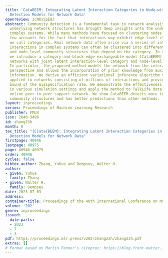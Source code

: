 ```yaml
---
title: 'CataBEEM: Integrating Latent Interaction Categories in Node-wise Community
  Detection Models for Network Data'
openreview: JcNKs5pE8J
abstract: Community detection is a fundamental task in network analysis. Learning
  underlying network structures has brought deep insights into the understanding of
  complex systems. While many methods have focused on clustering nodes into blocks,
  few accounts for the fact that interactions may exhibit edge-level clustering, which
  we call categories. Real network data often arise via a series of interactions.
  Interactions in complex systems can often be clustered into different categories
  and node-level community structures that depend on the category. In this paper,
  we introduce a category-and-block edge exchangeable model (CataBEEM) to study interaction
  networks with joint latent interaction-level category and node-level community structures.
  In particular, the proposed method models the network from the interaction process
  perspective and allows the incorporation of prior knowledge from auxiliary interaction-wise
  information. We derive an efficient variational inference algorithm that can be
  applied to networks consisting of millions of interactions and provide the theoretical
  bound of the misspecification rate. We demonstrate the effectiveness of our method
  in various simulation settings and apply the method to TalkLife data, a large-scale
  online peer-to-peer support network. We show CataBEEM detects more temporally consistent
  community structures and has better predictions than other methods.
layout: inproceedings
series: Proceedings of Machine Learning Research
publisher: PMLR
issn: 2640-3498
id: zhang23h
month: 0
tex_title: "{C}ata{BEEM}: Integrating Latent Interaction Categories in Node-wise Community
  Detection Models for Network Data"
firstpage: 40946
lastpage: 40975
page: 40946-40975
order: 40946
cycles: false
bibtex_author: Zhang, Yuhua and Dempsey, Walter H.
author:
- given: Yuhua
  family: Zhang
- given: Walter H.
  family: Dempsey
date: 2023-07-03
address: 
container-title: Proceedings of the 40th International Conference on Machine Learning
volume: '202'
genre: inproceedings
issued:
  date-parts:
  - 2023
  - 7
  - 3
pdf: https://proceedings.mlr.press/v202/zhang23h/zhang23h.pdf
extras: []
# Format based on Martin Fenner's citeproc: https://blog.front-matter.io/posts/citeproc-yaml-for-bibliographies/
---
```


